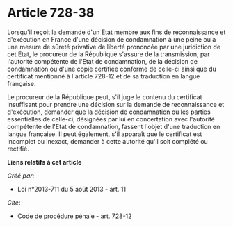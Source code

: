 # Article 728-38

Lorsqu'il reçoit la demande d'un Etat membre aux fins de reconnaissance et d'exécution en France d'une décision de
condamnation à une peine ou à une mesure de sûreté privative de liberté prononcée par une juridiction de cet Etat, le
procureur de la République s'assure de la transmission, par l'autorité compétente de l'Etat de condamnation, de la décision
de condamnation ou d'une copie certifiée conforme de celle-ci ainsi que du certificat mentionné à l'article 728-12 et de sa
traduction en langue française. 

Le procureur de la République peut, s'il juge le contenu du certificat insuffisant pour prendre une décision sur la demande
de reconnaissance et d'exécution, demander que la décision de condamnation ou les parties essentielles de celle-ci, désignées
par lui en concertation avec l'autorité compétente de l'Etat de condamnation, fassent l'objet d'une traduction en langue
française. Il peut également, s'il apparaît que le certificat est incomplet ou inexact, demander à cette autorité qu'il soit
complété ou rectifié.

**Liens relatifs à cet article**

_Créé par_:

  - Loi n°2013-711 du 5 août 2013 - art. 11

_Cite_:

  - Code de procédure pénale - art. 728-12
